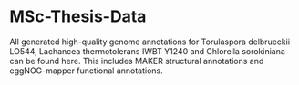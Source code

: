 # MSc-Thesis-Data
All generated high-quality genome annotations for Torulaspora delbrueckii LO544, Lachancea thermotolerans IWBT Y1240 and Chlorella sorokiniana can be found here. This includes MAKER structural annotations and eggNOG-mapper functional annotations.
